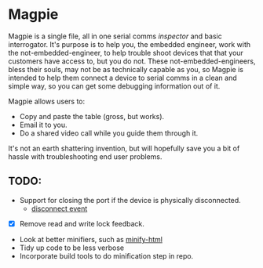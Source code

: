 # Magpie 
Magpie is a single file, all in one serial comms *inspector* and basic interrogator.
It's purpose is to help you, the embedded engineer, work with the not-embedded-engineer, to help trouble shoot devices that that your customers have access to, but you do not. These not-embedded-engineers, bless their souls, may not be as technically capable as you, so Magpie is intended to help them connect a device to serial comms in a clean and simple way, so you can get some debugging information out of it.

Magpie allows users to:
- Copy and paste the table (gross, but works).
- Email it to you.
- Do a shared video call while you guide them through it.

It's not an earth shattering invention, but will hopefully save you a bit of hassle with troubleshooting end user problems.


## TODO:
- Support for closing the port if the device is physically disconnected.
  - [disconnect event](https://developer.mozilla.org/en-US/docs/Web/API/SerialPort/disconnect_event)
- [x] Remove read and write lock feedback.
- Look at better minifiers, such as [minify-html](https://github.com/wilsonzlin/minify-html)
- Tidy up code to be less verbose
- Incorporate build tools to do minification step in repo.